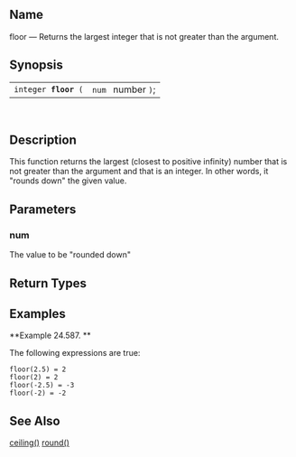 <div>

<div>

</div>

<div>

## Name

floor — Returns the largest integer that is not greater than the
argument.

</div>

<div>

## Synopsis

<div>

|                           |                    |
|---------------------------|--------------------|
| `integer `**`floor`**` (` | `num ` number `)`; |

<div>

 

</div>

</div>

</div>

<div>

## Description

This function returns the largest (closest to positive infinity) number
that is not greater than the argument and that is an integer. In other
words, it "rounds down" the given value.

</div>

<div>

## Parameters

<div>

### num

The value to be "rounded down"

</div>

</div>

<div>

## Return Types

</div>

<div>

## Examples

<div>

**Example 24.587. **

<div>

The following expressions are true:

``` screen
floor(2.5) = 2
floor(2) = 2
floor(-2.5) = -3
floor(-2) = -2
```

</div>

</div>

  

</div>

<div>

## See Also

<a href="xpf_ceiling.html" class="link" title="ceiling">ceiling()</a>
<a href="xpf_round.html" class="link" title="round">round()</a>

</div>

</div>
